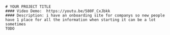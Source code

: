    # YOUR PROJECT TITLE
    #### Video Demo:  https://youtu.be/580F_CxJbkk
    #### Description: i have an onboarding site for companys so new people have 1 place for all the information when starting it can be a lot sometimes 
    TODO
